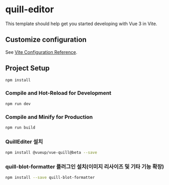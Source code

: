 # quill-editor

This template should help get you started developing with Vue 3 in Vite.

## Customize configuration

See [Vite Configuration Reference](https://vitejs.dev/config/).

## Project Setup

```sh
npm install
```

### Compile and Hot-Reload for Development

```sh
npm run dev
```

### Compile and Minify for Production

```sh
npm run build
```

### QuillEditer 설치

```sh
npm install @vueup/vue-quill@beta --save
```

### quill-blot-formatter 플러그인 설치(이미지 리사이즈 및 기타 기능 확장)

```sh
npm install --save quill-blot-formatter
```